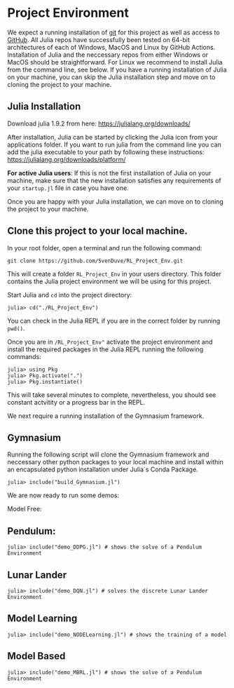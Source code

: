 # Project Environment

We expect a running installation of [git](https://git-scm.com/downloads) for this project as well as access to [GitHub](https://github.com). All Julia repos have successfully been tested on 64-bit architectures of each of Windows, MacOS and Linux by GitHub Actions. Installation of Julia and the neccessary repos from either Windows or MacOS should be straightforward. For Linux we recommend to install Julia from the command line, see below. If you have a running installation of Julia on your machine, you can skip the Julia installation step and move on to cloning the project to your machine.

## Julia Installation

Download julia 1.9.2 from here: https://julialang.org/downloads/

After installation, Julia can be started by clicking the Julia icon from your applications folder. If you want to run julia from the command line you can add the julia executable to your path by following these instructions: https://julialang.org/downloads/platform/

**For active Julia users**: If this is not the first installation of Julia on your machine, make sure that the new installation satisfies any requirements of your ```startup.jl``` file in case you have one. 

Once you are happy with your Julia installation, we can move on to cloning the project to your machine.

## Clone this project to your local machine.

In your root folder, open a terminal and run the following command:

```
git clone https://github.com/SvenDuve/RL_Project_Env.git
```

This will create a folder ```RL_Project_Env``` in your users directory. This folder contains the Julia project environment we will be using for this project.

Start Julia and ```cd``` into the project directory:

```
julia> cd("./RL_Project_Env")
``` 

You can check in the Julia REPL if you are in the correct folder by running ```pwd()```.

Once you are in ```/RL_Project_Env"``` activate the project environment and install the required packages in the Julia REPL running the following commands:

```
julia> using Pkg
julia> Pkg.activate(".")
julia> Pkg.instantiate()
```

This will take several minutes to complete, nevertheless, you should see constant actvitity or a progress bar in the REPL.

We next require a running installation of the Gymnasium framework.  

## Gymnasium

Running the following script will clone the Gymnasium framework and neccessary other python packages to your local machine and install within an encapsulated python installation under Julia´s Conda Package.


```
julia> include("build_Gymnasium.jl")
```

We are now ready to run some demos:

Model Free:

## Pendulum:

```
julia> include("demo_DDPG.jl") # shows the solve of a Pendulum Environment
```

## Lunar Lander

``` 
julia> include("demo_DQN.jl") # solves the discrete Lunar Lander Environment
```

## Model Learning

```
julia> include("demo_NODELearning.jl") # shows the training of a model
```

## Model Based

```
julia> include("demo_MBRL.jl") # shows the solve of a Pendulum Environment
```